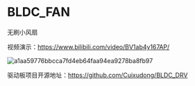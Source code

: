 # BLDC_FAN
无刷小风扇

视频演示：https://www.bilibili.com/video/BV1ab4y167AP/

![a1aa59776bbcca7fd4eb64faa94ea9278ba8fb97](https://user-images.githubusercontent.com/23308519/138416660-f0101c03-90e3-4bc2-bb98-9f1fa851ec01.jpg)

驱动板项目开源地址：https://github.com/Cuixudong/BLDC_DRV
